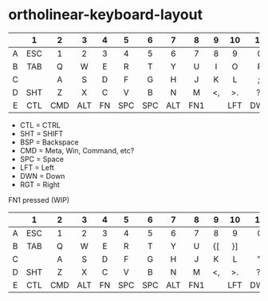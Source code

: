 # ortholinear-keyboard-layout

|   | 1 | 2 | 3 | 4 | 5 | 6 | 7 | 8 | 9 | 10| 11| 12|
|:-:|:-:|:-:|:-:|:-:|:-:|:-:|:-:|:-:|:-:|:-:|:-:|:-:|
| A |ESC| 1 | 2 | 3 | 4 | 5 | 6 | 7 | 8 | 9 | 0 |BSP|
| B |TAB| Q | W | E | R | T | Y | U | I | O | P | FN|
| C |   | A | S | D | F | G | H | J | K | L | ;:|ENT|
| D |SHT| Z | X | C | V | B | N | M | <,| >.| ?/| UP|
| E |CTL|CMD|ALT| FN|SPC|SPC|ALT|FN1|   |LFT|DWN|RGT|

 - CTL = CTRL
 - SHT = SHIFT
 - BSP = Backspace
 - CMD = Meta, Win, Command, etc?
 - SPC = Space
 - LFT = Left
 - DWN = Down
 - RGT = Right


FN1 pressed (WIP)

|   | 1 | 2 | 3 | 4 | 5 | 6 | 7 | 8 | 9 | 10| 11| 12|
|:-:|:-:|:-:|:-:|:-:|:-:|:-:|:-:|:-:|:-:|:-:|:-:|:-:|
| A |ESC| 1 | 2 | 3 | 4 | 5 | 6 | 7 | 8 | 9 | 0 |BSP|
| B |TAB| Q | W | E | R | T | Y | U | {[| }]| |\| FN|
| C |   | A | S | D | F | G | H | J | K | L | ",|ENT|
| D |SHT| Z | X | C | V | B | N | M | <,| >.| ?/| UP|
| E |CTL|CMD|ALT| FN|SPC|SPC|ALT|FN1|   |LFT|DWN|RGT|
